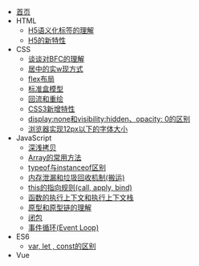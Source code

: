 - [首页](/)
- HTML
    - [H5语义化标签的理解](/HTML/语义化标签的理解.md)
    - [H5的新特性](/HTML/H5的新特性.md)
- CSS
    - [谈谈对BFC的理解](/CSS/BFC.md)
    - [居中的实w现方式](/CSS/居中的实现方式.md)
    - [flex布局](/CSS/flex.md)
    - [标准盒模型](/CSS/标准盒模型和怪异盒模型.md)
    - [回流和重绘](/CSS/回流和重绘.md)
    - [CSS3新增特性](/CSS/CSS3新增特性.md)
    - [display:none和visibility:hidden、opacity: 0的区别](/CSS/隐藏方式的区别.md)
    - [浏览器实现12px以下的字体大小](./CSS/浏览器实现12px以下的字体大小.md)
- JavaScript
    - [深浅拷贝](/JavaScript/深浅拷贝.md)
    - [Array的常用方法](/JavaScript/Array.md)
    - [typeof与instanceof区别](/JavaScript/typeof与instanceof区别.md)
    - [内存泄漏和垃圾回收机制(搬运)](/JavaScript/内存泄漏和垃圾回收机制.md)
    - [this的指向规则(call, apply, bind)](/JavaScript/this的指向规则.md)
    - [函数的执行上下文和执行上下文栈](JavaScript/执行上下文和执行上下文栈.md)
    - [原型和原型链的理解](JavaScript/原型和原型链的理解.md)
    - [闭包](JavaScript/闭包.md)
    - [事件循环(Event Loop)](JavaScript/事件循环.md)
- ES6
    - [var, let , const的区别](/ES6/var-let-const的区别.md)
- Vue